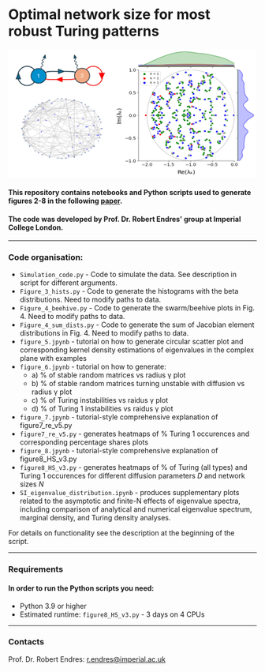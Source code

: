 # Optimal network size for most robust Turing patterns 

![Images taken from the paper.](images/git_hub_cover.jpg)

#### This repository contains notebooks and Python scripts used to generate figures 2-8 in the following [paper](). <br>
#### The code was developed by Prof. Dr. Robert Endres' group at Imperial College London. 

***

### Code organisation: 
- `Simulation_code.py` - Code to simulate the data. See description in script for different arguments.
- `Figure_3_hists.py` - Code to generate the histograms with the beta distributions. Need to modify paths to data.
- `Figure_4_beehive.py` - Code to generate the swarm/beehive plots in Fig. 4. Need to modify paths to data.
- `Figure_4_sum_dists.py` - Code to generate the sum of Jacobian element distributions in Fig. 4. Need to modify paths to data.
- `figure_5.jpynb` - tutorial on how to generate circular scatter plot and corresponding kernel density estimations of eigenvalues in the complex plane with examples
- `figure_6.jpynb` - tutorial on how to generate:
  - a) % of stable random matrices vs radius γ plot
  - b) % of stable random matrices turning unstable with diffusion vs radius γ plot
  - c) % of Turing instabilities vs raidus γ plot
  - d) % of Turing 1 instabilities vs raidus γ plot
- `figure_7.jpynb` - tutorial-style comprehensive explanation of figure7_re_v5.py 
- `figure7_re_v5.py` - generates heatmaps of % Turing 1 occurences and corresponding percentage shares plots 
- `figure_8.jpynb` - tutorial-style comprehensive explanation of figure8_HS_v3.py
- `figure8_HS_v3.py` - generates heatmaps of % of Turing (all types) and Turing 1 occurences for different diffusion parameters *D* and network sizes *N*
- `SI_eigenvalue_distribution.ipynb` - produces supplementary plots related to the asymptotic and finite-N effects of eigenvalue spectra, including comparison of analytical and numerical eigenvalue spectrum, marginal density, and Turing density analyses.

For details on functionality see the description at the beginning of the script.
***

### Requirements <br>

#### In order to run the Python scripts you need: 
- Python 3.9 or higher
- Estimated runtime: `figure8_HS_v3.py` - 3 days on 4 CPUs 

***

### Contacts
Prof. Dr. Robert Endres: r.endres@imperial.ac.uk
